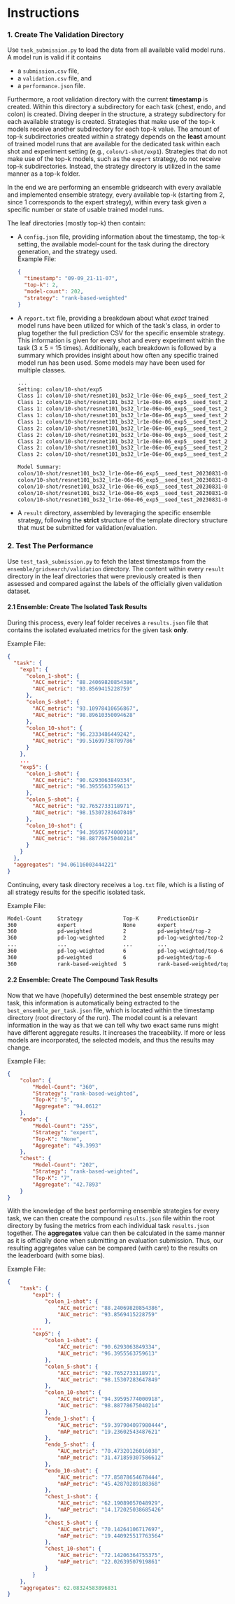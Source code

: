 # Instructions

### **1. Create The Validation Directory** 
Use `task_submission.py` to load the data from all available valid model runs. A model run is valid if it contains 
   - a `submission.csv` file,
   - a `validation.csv` file, and 
   - a `performance.json` file.
   
   Furthermore, a root validation directory with the current **timestamp** is created. 
Within this directory a subdirectory for each task (chest, endo, and colon) is created. Diving deeper in the structure, 
a strategy subdirectory for each available strategy is created. Strategies that make use of the top-k models receive 
another subdirectory for each top-k value. The amount of top-k subdirectories created within a strategy depends on the 
**least** amount of trained model runs that are available for the dedicated task within each shot and experiment setting 
(e.g., `colon/1-shot/exp1`). Strategies that do not make use of the top-k models, such as the `expert` strategy, do 
not receive top-k subdirectories. Instead, the strategy directory is utilized in the same manner as a top-k folder.

In the end we are performing an ensemble gridsearch with every available and implemented ensemble strategy, every 
available top-k (starting from 2, since 1 corresponds to the expert strategy), within every task given a specific 
number or state of usable trained model runs.

The leaf directories (mostly top-k) then contain:
- A `config.json` file, providing information about the timestamp, the top-k setting, the available model-count for the task during the directory generation, and the strategy used.  
  Example File:
  ```json
  {
    "timestamp": "09-09_21-11-07",
    "top-k": 2,
    "model-count": 202,
    "strategy": "rank-based-weighted"
  }
  ```

- A `report.txt` file, providing a breakdown about what *exact* trained model runs have been utilized for which of the task's class, in order to plug together the full prediction CSV for the specific ensemble strategy. This information is given for every shot and every experiment within the task (3 x 5 = 15 times). Additionally, each breakdown is followed by a summary which provides insight about how often any specific trained model run has been used. Some models may have been used for multiple classes.  
  ```txt
  ...
  Setting: colon/10-shot/exp5
  Class 1: colon/10-shot/resnet101_bs32_lr1e-06e-06_exp5__seed_test_20230831-074118 (Weight: 0.7077)
  Class 1: colon/10-shot/resnet101_bs32_lr1e-06e-06_exp5__seed_test_20230831-061615 (Weight: 0.5736)
  Class 1: colon/10-shot/resnet101_bs32_lr1e-06e-06_exp5__seed_test_20230831-063616 (Weight: 0.5379)
  Class 1: colon/10-shot/resnet101_bs32_lr1e-06e-06_exp5__seed_test_20230831-072123 (Weight: 0.4027)
  Class 1: colon/10-shot/resnet101_bs32_lr1e-06e-06_exp5__seed_test_20230831-071558 (Weight: 0.0000)
  Class 2: colon/10-shot/resnet101_bs32_lr1e-06e-06_exp5__seed_test_20230831-074118 (Weight: 0.7077)
  Class 2: colon/10-shot/resnet101_bs32_lr1e-06e-06_exp5__seed_test_20230831-061615 (Weight: 0.5736)
  Class 2: colon/10-shot/resnet101_bs32_lr1e-06e-06_exp5__seed_test_20230831-063616 (Weight: 0.5379)
  Class 2: colon/10-shot/resnet101_bs32_lr1e-06e-06_exp5__seed_test_20230831-072123 (Weight: 0.4027)
  Class 2: colon/10-shot/resnet101_bs32_lr1e-06e-06_exp5__seed_test_20230831-071558 (Weight: 0.0000)
  
  Model Summary:
  colon/10-shot/resnet101_bs32_lr1e-06e-06_exp5__seed_test_20230831-074118 used 2 times
  colon/10-shot/resnet101_bs32_lr1e-06e-06_exp5__seed_test_20230831-061615 used 2 times
  colon/10-shot/resnet101_bs32_lr1e-06e-06_exp5__seed_test_20230831-063616 used 2 times
  colon/10-shot/resnet101_bs32_lr1e-06e-06_exp5__seed_test_20230831-072123 used 2 times
  colon/10-shot/resnet101_bs32_lr1e-06e-06_exp5__seed_test_20230831-071558 used 2 times
  ```
- A `result` directory, assembled by leveraging the specific ensemble strategy, following the **strict** structure of the template directory structure that must be submitted for validation/evaluation.



### **2. Test The Performance**
Use `test_task_submission.py` to fetch the latest timestamps from the `ensemble/gridsearch/validation` directory. 
The content within every `result` directory in the leaf directories that were previously created is then assessed and 
compared against the labels of the officially given validation dataset.  

#### 2.1 Ensemble: Create The Isolated Task Results
During this process, every leaf folder receives a `results.json` file that contains the isolated evaluated metrics for the given task **only**.

Example File:
``` json
{
  "task": {
    "exp1": {
      "colon_1-shot": {
        "ACC_metric": "88.24069820854386",
        "AUC_metric": "93.8569415228759"
      },
      "colon_5-shot": {
        "ACC_metric": "93.10978410656867",
        "AUC_metric": "98.89610350094628"
      },
      "colon_10-shot": {
        "ACC_metric": "96.2333486449242",
        "AUC_metric": "99.51699738709786"
      }
    },
    ...
    "exp5": {
      "colon_1-shot": {
        "ACC_metric": "90.6293063849334",
        "AUC_metric": "96.3955563759613"
      },
      "colon_5-shot": {
        "ACC_metric": "92.7652733118971",
        "AUC_metric": "98.15307283647849"
      },
      "colon_10-shot": {
        "ACC_metric": "94.39595774000918",
        "AUC_metric": "98.88778675040214"
      }
    }
  },
  "aggregates": "94.06116003444221"
}
```

Continuing, every task directory receives a `log.txt` file, which is a 
listing of all strategy results for the specific isolated task.

Example File:
```txt
Model-Count     Strategy             Top-K      PredictionDir                            Aggregate 
360             expert               None       expert                                   93.2380   
360             pd-weighted          2          pd-weighted/top-2                        93.2380   
360             pd-log-weighted      2          pd-log-weighted/top-2                    93.2380  
...             ...                  ...        ...                                      ...
360             pd-log-weighted      6          pd-log-weighted/top-6                    94.0336   
360             pd-weighted          6          pd-weighted/top-6                        94.0379   
360             rank-based-weighted  5          rank-based-weighted/top-5                94.0612 
```

#### 2.2 Ensemble: Create The Compound Task Results
Now that we have (hopefully) determined the best ensemble strategy per task, this information is automatically being extracted 
to the `best_ensemble_per_task.json` file, which is located within the timestamp directory (root directory of the run). The model count is a
relevant information in the way as that we can tell why two exact same runs might have different aggregate results. It increases the traceability.
If more or less models are incorporated, the selected models, and thus the results may change.

Example File:
```json
{
    "colon": {
        "Model-Count": "360",
        "Strategy": "rank-based-weighted",
        "Top-K": "5",
        "Aggregate": "94.0612"
    },
    "endo": {
        "Model-Count": "255",
        "Strategy": "expert",
        "Top-K": "None",
        "Aggregate": "49.3993"
    },
    "chest": {
        "Model-Count": "202",
        "Strategy": "rank-based-weighted",
        "Top-K": "7",
        "Aggregate": "42.7893"
    }
}
```

With the knowledge of the best performing ensemble strategies for every task, we can then create the compound `results.json` file
within the root directory by fusing the metrics from each individual task `results.json` together. The **aggregates** 
value can then be calculated in the same manner as it is officially done when submitting an evaluation submission. Thus, our resulting
aggregates value can be compared (with care) to the results on the leaderboard (with some bias).

Example File:
``` json
{
    "task": {
        "exp1": {
            "colon_1-shot": {
                "ACC_metric": "88.24069820854386",
                "AUC_metric": "93.8569415228759"
            },
        ...
        "exp5": {
            "colon_1-shot": {
                "ACC_metric": "90.6293063849334",
                "AUC_metric": "96.3955563759613"
            },
            "colon_5-shot": {
                "ACC_metric": "92.7652733118971",
                "AUC_metric": "98.15307283647849"
            },
            "colon_10-shot": {
                "ACC_metric": "94.39595774000918",
                "AUC_metric": "98.88778675040214"
            },
            "endo_1-shot": {
                "AUC_metric": "59.397904097980444",
                "mAP_metric": "19.23602543487621"
            },
            "endo_5-shot": {
                "AUC_metric": "70.47320126016038",
                "mAP_metric": "31.471859307586612"
            },
            "endo_10-shot": {
                "AUC_metric": "77.85878654678444",
                "mAP_metric": "45.42870289188368"
            },
            "chest_1-shot": {
                "AUC_metric": "62.19089057048929",
                "mAP_metric": "14.172025038685426"
            },
            "chest_5-shot": {
                "AUC_metric": "70.14264106717697",
                "mAP_metric": "19.440925517763564"
            },
            "chest_10-shot": {
                "AUC_metric": "72.14206364755375",
                "mAP_metric": "22.02639507919861"
            }
        }
    },
    "aggregates": 62.08324583896831
}
```